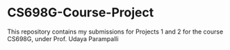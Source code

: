 # CS698G-Course-Project
This repository contains my submissions for Projects 1 and 2 for the course CS698G, under Prof. Udaya Parampalli
